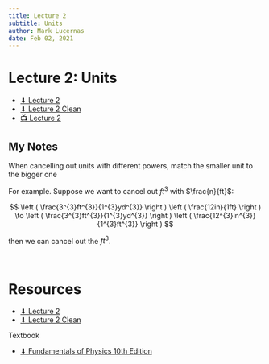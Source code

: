 ```yaml
---
title: Lecture 2
subtitle: Units
author: Mark Lucernas
date: Feb 02, 2021
---
```



# Lecture 2: Units

- [⬇ Lecture 2](file:../../../../files/winter-2021/PHYS-195/lectures/lecture2.pdf)
- [⬇ Lecture 2 Clean](file:../../../../files/winter-2021/PHYS-195/lectures/lecture2_clean.pdf)
- [📺 Lecture 2](https://drive.google.com/file/d/1YuA0hTCMVh2kOZDUPQHTSXMNELb-Qgo8/view?usp=sharing)

## My Notes

When cancelling out units with different powers, match the smaller unit to the
bigger one

For example. Suppose we want to cancel out $ft^{3}$ with $\frac{n}{ft}$:

$$
\left ( \frac{3^{3}ft^{3}}{1^{3}yd^{3}} \right ) \left ( \frac{12in}{1ft} \right ) \to
\left ( \frac{3^{3}ft^{3}}{1^{3}yd^{3}} \right ) \left ( \frac{12^{3}in^{3}}{1^{3}ft^{3}} \right )
$$

then we can cancel out the $ft^{3}$.

<br>

# Resources

- [⬇ Lecture 2](file:../../../../files/winter-2021/PHYS-195/lectures/lecture2.pdf)
- [⬇ Lecture 2 Clean](file:../../../../files/winter-2021/PHYS-195/lectures/lecture2_clean.pdf)

Textbook

+ [⬇ Fundamentals of Physics 10th Edition](file:../../../../files/winter-2021/PHYS-195/FundamentalsOfPhysics_10thEdition.pdf)
